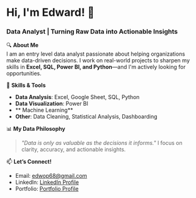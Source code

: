# Hi, I'm Edward! 👋  
### Data Analyst | Turning Raw Data into Actionable Insights  

🔍 **About Me**  
I am an entry level data analyst passionate about helping organizations make data-driven decisions. I work on real-world projects to sharpen my skills in **Excel, SQL, Power BI, and Python**—and I'm actively looking for opportunities.  

🚀 **Skills & Tools**  
- **Data Analysis**: Excel, Google Sheet, SQL, Python  
- **Data Visualization**: Power BI
- ** Machine Learning** 
- **Other**: Data Cleaning, Statistical Analysis, Dashboarding   



📊 **My Data Philosophy**  
> *"Data is only as valuable as the decisions it informs."* I focus on clarity, accuracy, and actionable insights.  

📫 **Let’s Connect!**  
- Email: [edwop68@gmail.com](mailto:edwop68@gmail.com)  
- LinkedIn: [LinkedIn Profile](https://www.linkedin.com/in/edward-opare-yeboah/)   
- Portfolio: [Portfolio Profile](datascienceportfol.io/edwop)

